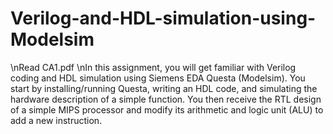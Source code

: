 # Verilog-and-HDL-simulation-using-Modelsim
\nRead CA1.pdf
\nIn this assignment, you will get familiar with Verilog coding and HDL simulation using
Siemens EDA Questa (Modelsim). You start by installing/running Questa, writing an
HDL code, and simulating the hardware description of a simple function. You then
receive the RTL design of a simple MIPS processor and modify its arithmetic and logic
unit (ALU) to add a new instruction.
